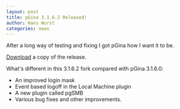 ```yaml
---
layout: post
title: pGina 3.1.6.2 Released! 
author: Hans Wurst
categories: news
---
```


After a long way of testing and fixing I got pGina how I want it to be.

[Download](download.html) a copy of the release.

What's different in this 3.1.6.2 fork compared with pGina 3.1.6.0:

* An improved login mask
* Event based logoff in the Local Machine plugin
* A new plugin called pgSMB
* Various bug fixes and other improvements.
